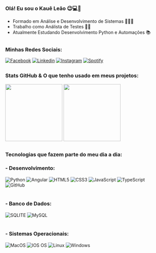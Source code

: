 
### Olá! Eu sou o Kauê Leão 😉💻📱
- Formado em Análise e Desenvolvimento de Sistemas 👨🏼‍🎓
- Trabalho como Análista de Testes 👨‍💻
- Atualmente Estudando Desenvolvimento Python e Automações 📚

##

### Minhas Redes Sociais:
[![Facebook](https://img.shields.io/badge/Facebook-1877F2?style=for-the-badge&logo=facebook&logoColor=white)](https://www.facebook.com/kaue.leao.90)
[![Linkedin](https://img.shields.io/badge/LinkedIn-0077B5?style=for-the-badge&logo=linkedin&logoColor=white)](https://www.linkedin.com/in/kauetrindadeleao/)
[![Instagram](https://img.shields.io/badge/Instagram-E4405F?style=for-the-badge&logo=instagram&logoColor=white)](https://www.instagram.com/kaue_leao/)
[![Spotify](https://img.shields.io/badge/Spotify-1ED760?&style=for-the-badge&logo=spotify&logoColor=white)](https://open.spotify.com/user/kaue44?si=337d47ac44cc4f4d)

##

### Stats GitHub & O que tenho usado em meus projetos:
<div>
<img height="180em" src= "https://github-readme-stats.vercel.app/api?username=kaueleao&show_icons=true&theme=merko"/>
<img height="180em" src= "https://github-readme-stats.vercel.app/api/top-langs/?username=kaueleao&layout=compact&theme=merko"/>
</div>

##

### Tecnologias que fazem parte do meu dia a dia:
<div>
    <h3>- Desenvolvimento:</h3>
        <div style="display: inline_blonk">
            <img align="center" alt="Python" src="https://https://img.shields.io/badge/python-3670A0?style=for-the-badge&logo=python&logoColor=ffdd54">
            <img align="center" alt="Angular" src="https://img.shields.io/badge/Angular-DD0031?style=for-the-badge&logo=angular&logoColor=white">
            <img align="center" alt="HTML5" src="https://img.shields.io/badge/HTML5-E34F26?style=for-the-badge&logo=html5&logoColor=white">
            <img align="center" alt="CSS3" src="https://img.shields.io/badge/CSS3-1572B6?style=for-the-badge&logo=css3&logoColor=white">
             <img align="center" alt="JavaScript" src="https://img.shields.io/badge/JavaScript-F7DF1E?style=for-the-badge&logo=javascript&logoColor=black">
            <img align="center" alt="TypeScript" src="https://img.shields.io/badge/TypeScript-007ACC?style=for-the-badge&logo=typescript&logoColor=white">
            <img align="center" alt="GitHub" src="https://img.shields.io/badge/GitHub-100000?style=for-the-badge&logo=github&logoColor=white">
        </div>
</div>

<br>

<div>
    <h3>- Banco de Dados:</h3>
        <div style="display: inline_blonk">
            <img align="center" alt="SQLITE" src="https://img.shields.io/badge/SQLite-07405E?style=for-the-badge&logo=sqlite&logoColor=white">
            <img align="center" alt="MySQL" src="https://img.shields.io/badge/MySQL-00000F?style=for-the-badge&logo=mysql&logoColor=white">
        </div>
<div>

<br>

<div>
    <h3>- Sistemas Operacionais:</h3>
        <div style="display: inline_blonk">
            <img align="center" alt="MacOS" src="https://img.shields.io/badge/mac%20os-000000?style=for-the-badge&logo=apple&logoColor=white">
            <img align="center" alt="IOS OS" src="https://img.shields.io/badge/iOS-000000?style=for-the-badge&logo=ios&logoColor=whitee">
            <img align="center" alt="Linux" src="https://img.shields.io/badge/Linux-FCC624?style=for-the-badge&logo=linux&logoColor=black">
            <img align="center" alt="Windows" src="https://img.shields.io/badge/Windows-0078D6?style=for-the-badge&logo=windows&logoColor=white">
        </div>
<div>
